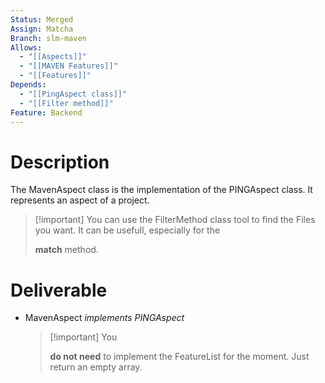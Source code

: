 ```yaml
---
Status: Merged
Assign: Matcha
Branch: slm-maven
Allows:
  - "[[Aspects]]"
  - "[[MAVEN Features]]"
  - "[[Features]]"
Depends:
  - "[[PingAspect class]]"
  - "[[Filter method]]"
Feature: Backend
---
```

# Description
The MavenAspect class is the implementation of the PINGAspect class. It represents an aspect of a project.

> [!important] You can use the FilterMethod class tool to find the Files you want. It can be usefull, especially for the
> 
> **match** method.
# Deliverable
- MavenAspect _implements PINGAspect_
    
    > [!important] You
    > 
    > **do not need** to implement the FeatureList for the moment. Just return an empty array.
